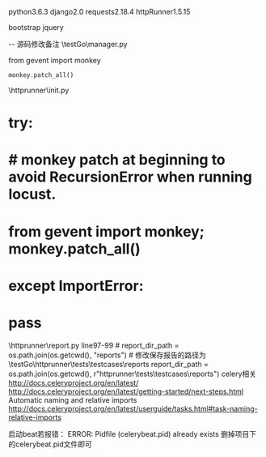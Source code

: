 python3.6.3
django2.0
requests2.18.4
httpRunner1.5.15

bootstrap
jquery


-- 源码修改备注
\testGo\manager.py
<!--line4:-->
from gevent import monkey
<!--line7-->
    monkey.patch_all()

\httprunner\init.py
<!--注释以下代码-->
# try:
#     # monkey patch at beginning to avoid RecursionError when running locust.
#     from gevent import monkey; monkey.patch_all()
# except ImportError:
#     pass

\httprunner\report.py  line97-99
    # report_dir_path = os.path.join(os.getcwd(), "reports")
    # 修改保存报告的路径为\testGo\httprunner\tests\testcases\reports
    report_dir_path = os.path.join(os.getcwd(), r"httprunner\tests\testcases\reports")
celery相关
http://docs.celeryproject.org/en/latest/
http://docs.celeryproject.org/en/latest/getting-started/next-steps.html
Automatic naming and relative imports
http://docs.celeryproject.org/en/latest/userguide/tasks.html#task-naming-relative-imports

启动beat若报错： ERROR: Pidfile (celerybeat.pid) already exists
删掉项目下的celerybeat.pid文件即可
